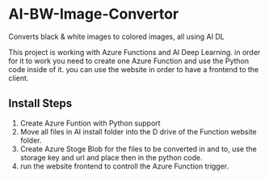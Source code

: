 # AI-BW-Image-Convertor
Converts black &amp; white images to colored images, all using AI DL

This project is working with Azure Functions and AI Deep Learning.
in order for it to work you need to create one Azure Function and use the Python code inside of it.
you can use the website in order to have a frontend to the client.

## Install Steps
1. Create Azure Funtion with Python support
2. Move all files in AI install folder into the D drive of the Function website folder.
3. Create Azure Stoge Blob for the files to be converted in and to, use the storage key and url and place then in the python code.
4. run the website frontend to controll the Azure Function trigger.
